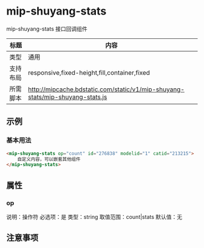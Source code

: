 # mip-shuyang-stats

mip-shuyang-stats 接口回调组件

标题|内容
----|----
类型|通用
支持布局|responsive,fixed-height,fill,container,fixed
所需脚本|http://mipcache.bdstatic.com/static/v1/mip-shuyang-stats/mip-shuyang-stats.js

## 示例

### 基本用法
```html
<mip-shuyang-stats op="count" id="276838" modelid="1" catid="213215">
    自定义内容，可以嵌套其他组件
</mip-shuyang-stats>
```


## 属性

### op

说明：操作符
必选项：是
类型：string
取值范围：count|stats
默认值：无

## 注意事项


